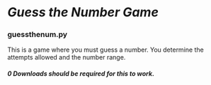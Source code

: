 # ***Guess the Number Game***
### guessthenum.py
This is a game where you must guess a number. You determine the attempts allowed and the number range.
##### 0 Downloads should be required for this to work.
